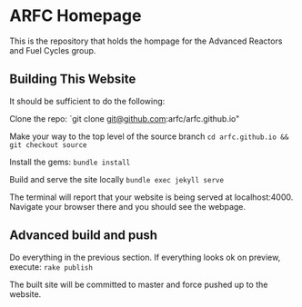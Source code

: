 
# ARFC Homepage

This is the repository that holds the hompage for the Advanced Reactors and 
Fuel Cycles group.  

## Building This Website

It should be sufficient to do the following:

Clone the repo:
`git clone git@github.com:arfc/arfc.github.io"

Make your way to the top level of the source branch
`cd arfc.github.io && git checkout source`

Install the gems:
`bundle install`

Build and serve the site locally
`bundle exec jekyll serve`

The terminal will report that your website is being served at localhost:4000. 
Navigate your browser there and you should see the webpage.

## Advanced build and push
Do everything in the previous section. If everything looks ok on preview, 
execute:
`rake publish`

The built site will be committed to master and force pushed up to the website.
